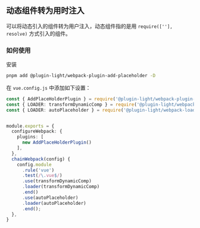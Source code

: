 ## 动态组件转为用时注入

可以将动态引入的组件转为用户注入，动态组件指的是用 `require([''], resolve)` 方式引入的组件。

### 如何使用

安装

```bash
pnpm add @plugin-light/webpack-plugin-add-placeholder -D
```

在 `vue.config.js` 中添加如下设置：

```ts
const { AddPlaceHolderPlugin } = require('@plugin-light/webpack-plugin-add-placeholder');
const { LOADER: transformDynamicComp } = require('@plugin-light/webpack-loader-transform-dynamic-comp');
const { LOADER: autoPlaceholder } = require('@plugin-light/webpack-loader-auto-placeholder');


module.exports = {
  configureWebpack: {
    plugins: [
      new AddPlaceHolderPlugin()
    ],
  },
  chainWebpack(config) {
    config.module
      .rule('vue')
      .test(/\.vue$/)
      .use(transformDynamicComp)
      .loader(transformDynamicComp)
      .end()
      .use(autoPlaceholder)
      .loader(autoPlaceholder)
      .end();
  },
}
```

